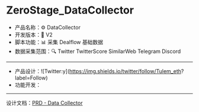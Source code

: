 # ZeroStage_DataCollector
- 产品名称：⚙ DataCollector
- 开发版本：📍 V2
- 脚本功能：📊 采集 Dealflow 基础数据
- 数据采集范围：🔍 Twitter TwitterScore SimilarWeb Telegram Discord
---
- 产品设计：![Twitter:y](https://img.shields.io/twitter/follow/Tulem_eth? label=Follow)
- 功能开发：
---
设计文档：[PRD - Data Collector](https://docs.google.com/document/d/1jgSWQTfaZ112U1yCC2lCpTPZiNtb7xjW1gg-l9qT4-M/edit?usp=sharing,"设计说明书")


